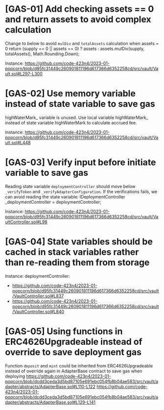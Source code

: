 # [GAS-01] Add checking assets == 0 and return assets to avoid complex calculation

Change to below to avoid `mulDiv` and `totalAssets` calculation when assets = 0
        return
            (supply == 0 || assets == 0)
                ? assets
                : assets.mulDiv(supply, totalAssets(), Math.Rounding.Down);

Instance:
https://github.com/code-423n4/2023-01-popcorn/blob/d95fc31449c260901811196d617366d6352258cd/src/vault/Vault.sol#L297-L300

# [GAS-02] Use memory variable instead of state variable to save gas

highWaterMark_ variable is unused.
Use local variable highWaterMark_ instead of state variable highWaterMark to calculate accrued fee.

Instance:
https://github.com/code-423n4/2023-01-popcorn/blob/d95fc31449c260901811196d617366d6352258cd/src/vault/Vault.sol#L448

# [GAS-03] Verify input before initiate variable to save gas

Reading state variable `deploymentController` should move below `_verifyToken` and `_verifyAdapterConfiguration`. 
If the verifications fails, we can avoid reading the state variable:
    IDeploymentController _deploymentController = deploymentController;

Instance:
https://github.com/code-423n4/2023-01-popcorn/blob/d95fc31449c260901811196d617366d6352258cd/src/vault/VaultController.sol#L98

# [GAS-04] State variables should be cached in stack variables rather than re-reading them from storage

Instance:
deploymentController: 
- https://github.com/code-423n4/2023-01-popcorn/blob/d95fc31449c260901811196d617366d6352258cd/src/vault/VaultController.sol#L837
- https://github.com/code-423n4/2023-01-popcorn/blob/d95fc31449c260901811196d617366d6352258cd/src/vault/VaultController.sol#L840

# [GAS-05] Using functions in ERC4626Upgradeable instead of override to save deployment gas

Function `deposit` and `mint` could be inherited from ERC4626Upgradeable instead of override again in AdapterBase contract to save gas when deploying
https://github.com/code-423n4/2023-01-popcorn/blob/dcdd3ceda3d5bd87105e691ebc054fb8b04ae583/src/vault/adapter/abstracts/AdapterBase.sol#L110-L122
https://github.com/code-423n4/2023-01-popcorn/blob/dcdd3ceda3d5bd87105e691ebc054fb8b04ae583/src/vault/adapter/abstracts/AdapterBase.sol#L129-L141